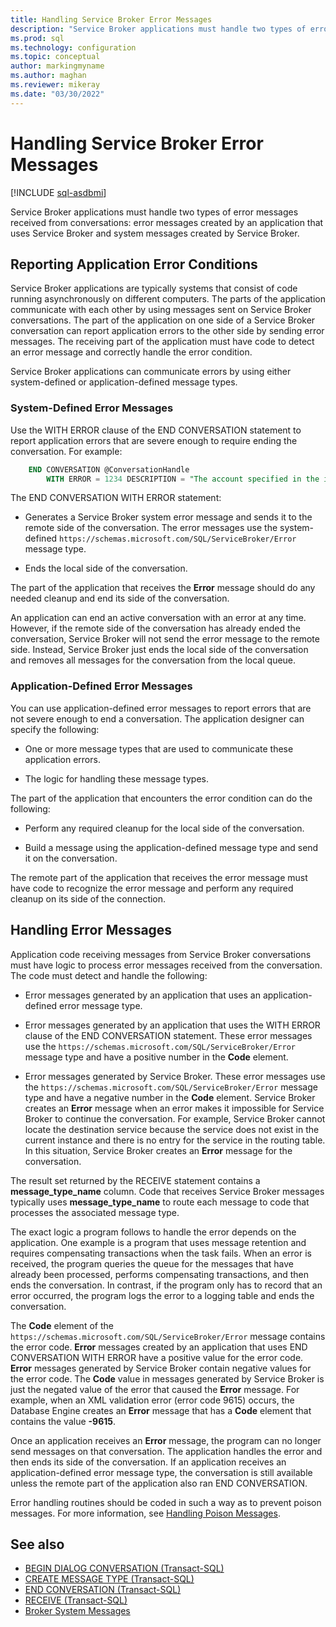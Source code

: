 ```yaml
---
title: Handling Service Broker Error Messages
description: "Service Broker applications must handle two types of error messages received from conversations: error messages created by an application that uses Service Broker and system messages created by Service Broker."
ms.prod: sql
ms.technology: configuration
ms.topic: conceptual
author: markingmyname
ms.author: maghan
ms.reviewer: mikeray
ms.date: "03/30/2022"
---
```


# Handling Service Broker Error Messages

[!INCLUDE [sql-asdbmi](../../includes/applies-to-version/sql-asdbmi.md)]

Service Broker applications must handle two types of error messages received from conversations: error messages created by an application that uses Service Broker and system messages created by Service Broker.

## Reporting Application Error Conditions

Service Broker applications are typically systems that consist of code running asynchronously on different computers. The parts of the application communicate with each other by using messages sent on Service Broker conversations. The part of the application on one side of a Service Broker conversation can report application errors to the other side by sending error messages. The receiving part of the application must have code to detect an error message and correctly handle the error condition.

Service Broker applications can communicate errors by using either system-defined or application-defined message types.

### System-Defined Error Messages

Use the WITH ERROR clause of the END CONVERSATION statement to report application errors that are severe enough to require ending the conversation. For example:

```sql
    END CONVERSATION @ConversationHandle
        WITH ERROR = 1234 DESCRIPTION = "The account specified in the invoice does not exist, verify the account number."
```

The END CONVERSATION WITH ERROR statement:

- Generates a Service Broker system error message and sends it to the remote side of the conversation. The error messages use the system-defined `https://schemas.microsoft.com/SQL/ServiceBroker/Error` message type.

- Ends the local side of the conversation.

The part of the application that receives the **Error** message should do any needed cleanup and end its side of the conversation.

An application can end an active conversation with an error at any time. However, if the remote side of the conversation has already ended the conversation, Service Broker will not send the error message to the remote side. Instead, Service Broker just ends the local side of the conversation and removes all messages for the conversation from the local queue.

### Application-Defined Error Messages

You can use application-defined error messages to report errors that are not severe enough to end a conversation. The application designer can specify the following:

- One or more message types that are used to communicate these application errors.

- The logic for handling these message types.

The part of the application that encounters the error condition can do the following:

- Perform any required cleanup for the local side of the conversation.

- Build a message using the application-defined message type and send it on the conversation.

The remote part of the application that receives the error message must have code to recognize the error message and perform any required cleanup on its side of the connection.

## Handling Error Messages

Application code receiving messages from Service Broker conversations must have logic to process error messages received from the conversation. The code must detect and handle the following:

- Error messages generated by an application that uses an application-defined error message type.

- Error messages generated by an application that uses the WITH ERROR clause of the END CONVERSATION statement. These error messages use the `https://schemas.microsoft.com/SQL/ServiceBroker/Error` message type and have a positive number in the **Code** element.

- Error messages generated by Service Broker. These error messages use the `https://schemas.microsoft.com/SQL/ServiceBroker/Error` message type and have a negative number in the **Code** element. Service Broker creates an **Error** message when an error makes it impossible for Service Broker to continue the conversation. For example, Service Broker cannot locate the destination service because the service does not exist in the current instance and there is no entry for the service in the routing table. In this situation, Service Broker creates an **Error** message for the conversation.

The result set returned by the RECEIVE statement contains a **message_type_name** column. Code that receives Service Broker messages typically uses **message_type_name** to route each message to code that processes the associated message type.

The exact logic a program follows to handle the error depends on the application. One example is a program that uses message retention and requires compensating transactions when the task fails. When an error is received, the program queries the queue for the messages that have already been processed, performs compensating transactions, and then ends the conversation. In contrast, if the program only has to record that an error occurred, the program logs the error to a logging table and ends the conversation.

The **Code** element of the `https://schemas.microsoft.com/SQL/ServiceBroker/Error` message contains the error code. **Error** messages created by an application that uses END CONVERSATION WITH ERROR have a positive value for the error code. **Error** messages generated by Service Broker contain negative values for the error code. The **Code** value in messages generated by Service Broker is just the negated value of the error that caused the **Error** message. For example, when an XML validation error (error code 9615) occurs, the Database Engine creates an **Error** message that has a **Code** element that contains the value **-9615**.

Once an application receives an **Error** message, the program can no longer send messages on that conversation. The application handles the error and then ends its side of the conversation. If an application receives an application-defined error message type, the conversation is still available unless the remote part of the application also ran END CONVERSATION.

Error handling routines should be coded in such a way as to prevent poison messages. For more information, see [Handling Poison Messages](handling-poison-messages.md).

## See also

- [BEGIN DIALOG CONVERSATION (Transact-SQL)](../../t-sql/statements/begin-dialog-conversation-transact-sql.md)
- [CREATE MESSAGE TYPE (Transact-SQL)](../../t-sql/statements/create-message-type-transact-sql.md)
- [END CONVERSATION (Transact-SQL)](../../t-sql/statements/end-conversation-transact-sql.md)
- [RECEIVE (Transact-SQL)](../../t-sql/statements/receive-transact-sql.md)
- [Broker System Messages](broker-system-messages.md)
